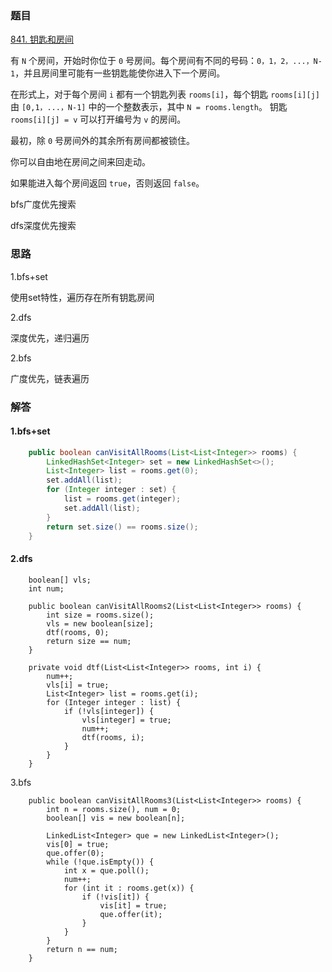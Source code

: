 ### 题目

[841. 钥匙和房间](https://leetcode-cn.com/problems/keys-and-rooms/)

有 `N` 个房间，开始时你位于 `0` 号房间。每个房间有不同的号码：`0，1，2，...，N-1`，并且房间里可能有一些钥匙能使你进入下一个房间。

在形式上，对于每个房间 `i` 都有一个钥匙列表 `rooms[i]`，每个钥匙 `rooms[i][j]` 由 `[0,1，...，N-1]` 中的一个整数表示，其中 `N = rooms.length`。 钥匙 `rooms[i][j] = v` 可以打开编号为 `v` 的房间。

最初，除 `0` 号房间外的其余所有房间都被锁住。

你可以自由地在房间之间来回走动。

如果能进入每个房间返回 `true`，否则返回 `false`。

bfs广度优先搜索

dfs深度优先搜索

### 思路

1.bfs+set

使用set特性，遍历存在所有钥匙房间

2.dfs

深度优先，递归遍历

2.bfs

广度优先，链表遍历

### 解答

#### 1.bfs+set

```java
	public boolean canVisitAllRooms(List<List<Integer>> rooms) {
        LinkedHashSet<Integer> set = new LinkedHashSet<>();
        List<Integer> list = rooms.get(0);
        set.addAll(list);
        for (Integer integer : set) {
            list = rooms.get(integer);
            set.addAll(list);
        }
        return set.size() == rooms.size();
    }
```

#### 2.dfs

```
	boolean[] vls;
    int num;

    public boolean canVisitAllRooms2(List<List<Integer>> rooms) {
        int size = rooms.size();
        vls = new boolean[size];
        dtf(rooms, 0);
        return size == num;
    }

    private void dtf(List<List<Integer>> rooms, int i) {
        num++;
        vls[i] = true;
        List<Integer> list = rooms.get(i);
        for (Integer integer : list) {
            if (!vls[integer]) {
                vls[integer] = true;
                num++;
                dtf(rooms, i);
            }
        }
    }

```

3.bfs

```
	public boolean canVisitAllRooms3(List<List<Integer>> rooms) {
        int n = rooms.size(), num = 0;
        boolean[] vis = new boolean[n];

        LinkedList<Integer> que = new LinkedList<Integer>();
        vis[0] = true;
        que.offer(0);
        while (!que.isEmpty()) {
            int x = que.poll();
            num++;
            for (int it : rooms.get(x)) {
                if (!vis[it]) {
                    vis[it] = true;
                    que.offer(it);
                }
            }
        }
        return n == num;
    }
```

